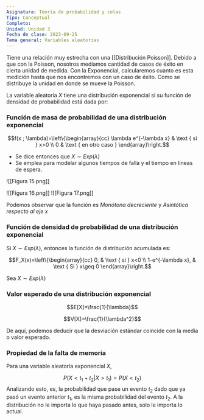 ```yaml
---
Asignatura: Teoría de probabilidad y colas
Tipo: Conceptual
Completo: 
Unidad: Unidad 3
Fecha de clase: 2023-09-25
Tema general: Variables aleatorias
---
```

Tiene una relación muy estrecha con una [[Distribución Poisson]]. Debido a que con la Poisson, nosotros medíamos cantidad de casos de éxito en cierta unidad de medida. Con la Exponencial, calcularemos cuanto es esta medición hasta que nos encontremos con un caso de éxito. Como se distribuye la unidad en donde se mueve la Poisson. 

La variable aleatoria $X$ tiene una distribución exponencial si su función de densidad de probabilidad está dada por:

### Función de masa de probabilidad de una distribución exponencial

$$f(x ; \lambda)=\left\{\begin{array}{cc}
\lambda e^{-\lambda x} & \text { si } x>0 \\
0 & \text { en otro caso }
\end{array}\right.$$
- Se dice entonces que $X\sim Exp(\lambda)$
- Se emplea para modelar algunos tiempos de falla y el tiempo en líneas de espera. 

![[Figura 15.png]]

![[Figura 16.png]]
![[Figura 17.png]]

Podemos observar que la función es *Monótona decreciente* y *Asintótica respecto al eje x*



### Función de densidad de probabilidad de una distribución exponencial

Si $X\sim Exp(\lambda)$, entonces la función de distribución acumulada es:

$$F_X(x)=\left\{\begin{array}{cc}
0, & \text { si } x<0 \\
1-e^{-\lambda x}, & \text { Si } x\geq 0
\end{array}\right.$$

Sea $X\sim Exp(\lambda)$

### Valor esperado de una distribución exponencial

$$E[X]=\frac{1}{\lambda}$$

$$V[X]=\frac{1}{\lambda^2}$$

De aquí, podemos deducir que la desviación estándar coincide con la media o valor esperado. 


### Propiedad de la falta de memoria

Para una variable aleatoria exponencial $X$,

$$P(X<t_1+t_2 | X>t_1)=P(X<t_2)$$
Analizando esto, es, la probabilidad que pase un evento $t_2$ dado que ya pasó un evento anterior $t_1$, es la misma probabilidad del evento $t_2$. A la distribución no le importa lo que haya pasado antes, solo le importa lo actual. 
